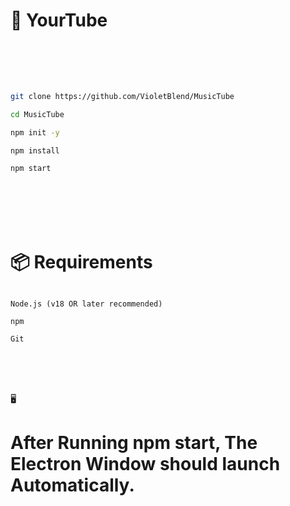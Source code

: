 # 🎵 YourTube 

<br>

<br>

<br>

```bash

git clone https://github.com/VioletBlend/MusicTube

cd MusicTube

npm init -y

npm install

npm start

```

<br>

<br>

<br>

<br>

# 📦 Requirements

```

Node.js (v18 OR later recommended)

npm

Git

```

<br>

<br>

<br>

🖥️ 

# After Running npm start, The Electron Window should launch Automatically.
